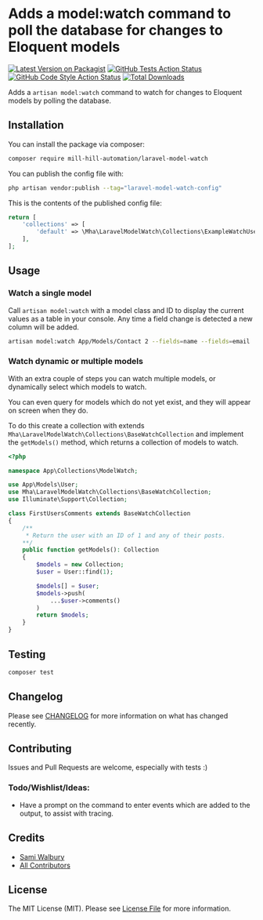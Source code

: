 # Adds a model:watch command to poll the database for changes to Eloquent models

[![Latest Version on Packagist](https://img.shields.io/packagist/v/mill-hill-automation/laravel-model-watch.svg?style=flat-square)](https://packagist.org/packages/mill-hill-automation/laravel-model-watch)
[![GitHub Tests Action Status](https://img.shields.io/github/workflow/status/mill-hill-automation/laravel-model-watch/run-tests?label=tests)](https://github.com/mill-hill-automation/laravel-model-watch/actions?query=workflow%3Arun-tests+branch%3Amain)
[![GitHub Code Style Action Status](https://img.shields.io/github/workflow/status/mill-hill-automation/laravel-model-watch/Fix%20PHP%20code%20style%20issues?label=code%20style)](https://github.com/mill-hill-automation/laravel-model-watch/actions?query=workflow%3A"Fix+PHP+code+style+issues"+branch%3Amain)
[![Total Downloads](https://img.shields.io/packagist/dt/mill-hill-automation/laravel-model-watch.svg?style=flat-square)](https://packagist.org/packages/mill-hill-automation/laravel-model-watch)

Adds a `artisan model:watch` command to watch for changes to Eloquent models by polling the database. 

## Installation

You can install the package via composer:

```bash
composer require mill-hill-automation/laravel-model-watch
```

You can publish the config file with:

```bash
php artisan vendor:publish --tag="laravel-model-watch-config"
```

This is the contents of the published config file:

```php
return [
    'collections' => [
        'default' => \Mha\LaravelModelWatch\Collections\ExampleWatchUsers::class,
    ],
];
```

## Usage
### Watch a single model
Call `artisan model:watch` with a model class and ID to display the current values as a table in your console. Any time a field change is detected a new column will be added.

```bash
artisan model:watch App/Models/Contact 2 --fields=name --fields=email
```

### Watch dynamic or multiple models
With an extra couple of steps you can watch multiple models, or dynamically select which models to watch.

You can even query for models which do not yet exist, and they will appear on screen when they do.

To do this create a collection with extends `Mha\LaravelModelWatch\Collections\BaseWatchCollection` and implement the `getModels()` method, which returns a collection of models to watch.

```php
<?php

namespace App\Collections\ModelWatch;

use App\Models\User;
use Mha\LaravelModelWatch\Collections\BaseWatchCollection;
use Illuminate\Support\Collection;

class FirstUsersComments extends BaseWatchCollection
{
    /**
     * Return the user with an ID of 1 and any of their posts.
    **/
    public function getModels(): Collection
    {
        $models = new Collection;
        $user = User::find(1);

        $models[] = $user;
        $models->push(
            ...$user->comments()
        )
        return $models;
    }
}
```

## Testing

```bash
composer test
```

## Changelog

Please see [CHANGELOG](CHANGELOG.md) for more information on what has changed recently.

## Contributing

Issues and Pull Requests are welcome, especially with tests :)

### Todo/Wishlist/Ideas:

 - Have a prompt on the command to enter events which are added to the output, to assist with tracing.

## Credits

- [Sami Walbury](https://github.com/patabugen)
- [All Contributors](../../contributors)

## License

The MIT License (MIT). Please see [License File](LICENSE.md) for more information.
